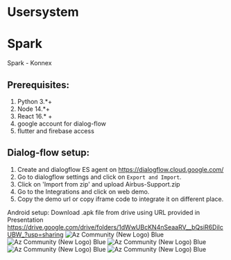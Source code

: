 # Usersystem
# Spark
Spark - Konnex

## Prerequisites:
  1. Python 3.*+
  2. Node 14.*+
  3. React 16.* +
  4. google account for dialog-flow
  5. flutter and firebase access

## Dialog-flow setup:
  1. Create and dialogflow ES agent on https://dialogflow.cloud.google.com/
  2. Go to dialogflow settings and click on `Export and Import`.
  3. Click on 'Import from zip' and upload Airbus-Support.zip
  4. Go to the Integrations and click on web demo.
  5. Copy the demo url or copy iframe code to integrate it on different place.

  
Android setup:
Download .apk file from drive using URL provided in Presentation https://drive.google.com/drive/folders/1dWwUBcKN4nSeaaRV__bQsiR6DiIcUBW_?usp=sharing
![Az Community (New Logo) Blue](https://github.com/vilsi12/Spark/blob/main/WhatsApp%20Image%202021-07-21%20at%2013.29.56%20(1).jpeg)
![Az Community (New Logo) Blue](https://github.com/vilsi12/Spark/blob/main/WhatsApp%20Image%202021-07-21%20at%2013.29.56.jpeg)
![Az Community (New Logo) Blue](https://github.com/vilsi12/Spark/blob/main/WhatsApp%20Image%202021-07-21%20at%2013.29.57.jpeg)
![Az Community (New Logo) Blue](https://github.com/vilsi12/Spark/blob/main/WhatsApp%20Image%202021-07-21%20at%2013.29.57%20(1).jpeg)
![Az Community (New Logo) Blue](https://github.com/vilsi12/Spark/blob/main/WhatsApp%20Image%202021-07-21%20at%2013.29.57%20(1).jpeg)
